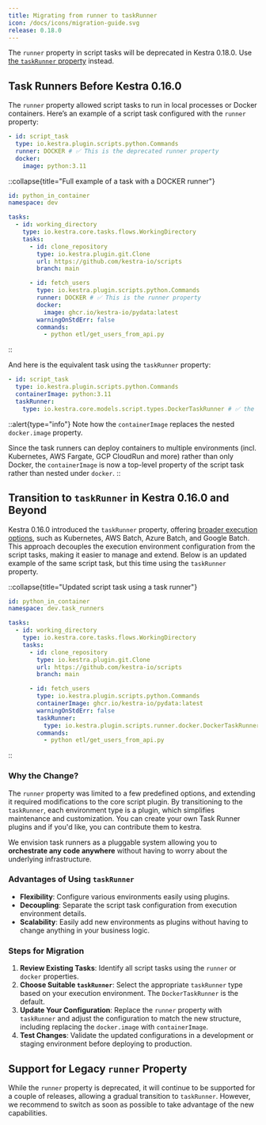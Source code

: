 ```yaml
---
title: Migrating from runner to taskRunner
icon: /docs/icons/migration-guide.svg
release: 0.18.0
---
```


The `runner` property in script tasks will be deprecated in Kestra 0.18.0. Use [the `taskRunner` property](../05.concepts/09.task-runners/index.md) instead.

## Task Runners Before Kestra 0.16.0

The `runner` property allowed script tasks to run in local processes or Docker containers. Here’s an example of a script task configured with the `runner` property:

```yaml
- id: script_task
  type: io.kestra.plugin.scripts.python.Commands
  runner: DOCKER # ✅ This is the deprecated runner property
  docker:
    image: python:3.11
```


::collapse{title="Full example of a task with a DOCKER runner"}
```yaml
id: python_in_container
namespace: dev

tasks:
  - id: working_directory
    type: io.kestra.core.tasks.flows.WorkingDirectory
    tasks:
      - id: clone_repository
        type: io.kestra.plugin.git.Clone
        url: https://github.com/kestra-io/scripts
        branch: main

      - id: fetch_users
        type: io.kestra.plugin.scripts.python.Commands
        runner: DOCKER # ✅ This is the runner property
        docker:
          image: ghcr.io/kestra-io/pydata:latest
        warningOnStdErr: false
        commands:
          - python etl/get_users_from_api.py
```
::

And here is the equivalent task using the `taskRunner` property:
```yaml
- id: script_task
  type: io.kestra.plugin.scripts.python.Commands
  containerImage: python:3.11
  taskRunner:
    type: io.kestra.core.models.script.types.DockerTaskRunner # ✅ the runner is now a plugin
```

::alert{type="info"}
Note how the `containerImage` replaces the nested `docker.image` property.

Since the task runners can deploy containers to multiple environments (incl. Kubernetes, AWS Fargate, GCP CloudRun and more) rather than only Docker, the `containerImage` is now a top-level property of the script task rather than nested under `docker`.
::


## Transition to `taskRunner` in Kestra 0.16.0 and Beyond

Kestra 0.16.0 introduced the `taskRunner` property, offering [broader execution options](../05.concepts/09.task-runners/05.types/index.md), such as Kubernetes, AWS Batch, Azure Batch, and Google Batch. This approach decouples the execution environment configuration from the script tasks, making it easier to manage and extend. Below is an updated example of the same script task, but this time using the `taskRunner` property.

::collapse{title="Updated script task using a task runner"}
```yaml
id: python_in_container
namespace: dev.task_runners

tasks:
  - id: working_directory
    type: io.kestra.core.tasks.flows.WorkingDirectory
    tasks:
      - id: clone_repository
        type: io.kestra.plugin.git.Clone
        url: https://github.com/kestra-io/scripts
        branch: main

      - id: fetch_users
        type: io.kestra.plugin.scripts.python.Commands
        containerImage: ghcr.io/kestra-io/pydata:latest
        warningOnStdErr: false
        taskRunner:
          type: io.kestra.plugin.scripts.runner.docker.DockerTaskRunner
        commands:
          - python etl/get_users_from_api.py
```
::

### Why the Change?

The `runner` property was limited to a few predefined options, and extending it required modifications to the core script plugin. By transitioning to the `taskRunner`, each environment type is a plugin, which simplifies maintenance and customization. You can create your own Task Runner plugins and if you'd like, you can contribute them to kestra.

We envision task runners as a pluggable system allowing you to **orchestrate any code anywhere** without having to worry about the underlying infrastructure.

### Advantages of Using `taskRunner`

- **Flexibility**: Configure various environments easily using plugins.
- **Decoupling**: Separate the script task configuration from execution environment details.
- **Scalability**: Easily add new environments as plugins without having to change anything in your business logic.


### Steps for Migration

1. **Review Existing Tasks**: Identify all script tasks using the `runner` or `docker` properties.
2. **Choose Suitable `taskRunner`**: Select the appropriate `taskRunner` type based on your execution environment. The `DockerTaskRunner` is the default.
3. **Update Your Configuration**: Replace the `runner` property with `taskRunner` and adjust the configuration to match the new structure, including replacing the `docker.image` with `containerImage`.
4. **Test Changes**: Validate the updated configurations in a development or staging environment before deploying to production.

## Support for Legacy `runner` Property

While the `runner` property is deprecated, it will continue to be supported for a couple of releases, allowing a gradual transition to `taskRunner`. However, we recommend to switch as soon as possible to take advantage of the new capabilities.
